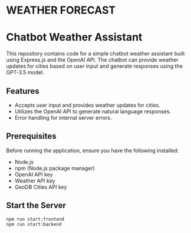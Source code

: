# WEATHER FORECAST

# Chatbot Weather Assistant

This repository contains code for a simple chatbot weather assistant built using Express.js and the OpenAI API. The chatbot can provide weather updates for cities based on user input and generate responses using the GPT-3.5 model.

## Features

- Accepts user input and provides weather updates for cities.
- Utilizes the OpenAI API to generate natural language responses.
- Error handling for internal server errors.

## Prerequisites

Before running the application, ensure you have the following installed:

- Node.js 
- npm (Node.js package manager)
- OpenAI API key
- Weather API key
- GeoDB Cities API key
  
## Start the Server

```bash
npm run start:frontend
npm run start:backend
```

